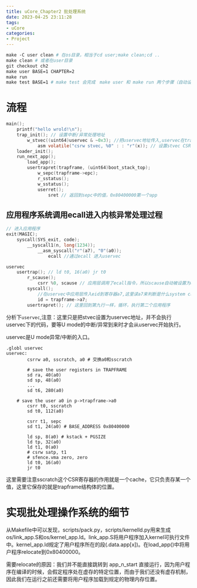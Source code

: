 ```yaml
---
title: uCore_Chapter2 批处理系统
date: 2023-04-25 23:11:28
tags:
- uCore
categories:
- Project
---
```


```makefile
make -C user clean # 在os目录，相当于cd user;make clean;cd ..
make clean # 或者在user目录
git checkout ch2
make user BASE=1 CHAPTER=2
make run
make test BASE=1 # make test 会完成　make user 和 make run 两个步骤（自动设置 CHAPTER）
```

# 流程

```c
main();
	printf("hello wrold!\n");
	trap_init(); // 设置中断/异常处理地址
		w_stvec((uint64)uservec & ~0x3); //把uservec地址传入,uservec在trampoline.S中定义
			asm volatile("csrw stvec, %0" : : "r"(x)); // 设置stvec CSR
	loader_init();
	run_next_app();
		load_app();
		usertrapret(trapframe, (uint64)boot_stack_top);
			w_sepc(trapframe->epc);
			r_sstatus();
			w_sstatus();
			userret();
				sret // 返回到sepc中的值，0x80400000第一个app

```



## 应用程序系统调用ecall进入内核异常处理过程

```c
// 进入应用程序
exit(MAGIC);
	syscall(SYS_exit, code);
		__syscall1(n, long(1234));
			__asm_syscall("r"(a7), "0"(a0));
				ecall //通过ecall 进入uservec

uservec
	usertrap(); // ld t0, 16(a0) jr t0
		r_scause(); 
			csrr %0, scause // 应用层调用了ecall指令，所以scause自动被设置为8
		syscall();
			//在uservec中应用层传入eid到寄存器a7,这里读a7来判断是什么system call
			id = trapframe->a7; 
		usertrapret(); // 这里回到第九行一样，循环，执行第二个应用程序
```

分析下`uservec`,注意：这里只是把stvec设置为uservec地址，并不会执行uservec下的代码，要等U mode的中断/异常到来时才会从uservec开始执行。

<p class="note note-warning">uservec是U mode异常/中断的入口。</p>

```assembly
.globl uservec
uservec:
        csrrw a0, sscratch, a0 # 交换a0和sscratch

        # save the user registers in TRAPFRAME
        sd ra, 40(a0)
        sd sp, 48(a0)
		...
        sd t6, 280(a0)

	# save the user a0 in p->trapframe->a0
        csrr t0, sscratch
        sd t0, 112(a0)

        csrr t1, sepc
        sd t1, 24(a0) # BASE_ADDRESS 0x80400000

        ld sp, 8(a0) # kstack + PGSIZE
        ld tp, 32(a0)
        ld t1, 0(a0)
        # csrw satp, t1
        # sfence.vma zero, zero
        ld t0, 16(a0)
        jr t0

```

这里需要注意sscratch这个CSR寄存器的作用就是一个cache，它只负责存某一个值，这里它保存的就是trapframe结构体的位置。

# 实现批处理操作系统的细节

从Makefile中可以发现，scripts/pack.py，scripts/kernelld.py用来生成os/link_app.S和os/kernel_app.ld。link_app.S将用户程序加入kernel可执行文件中。kernel_app.ld规定了用户程序所在的段(.data.app[x])。在load_app()中将用户程序relocate到0x80400000。

需要relocate的原因：我们并不能直接跳转到 app_n_start 直接运行，因为用户程序在编译的时候，会假定程序处在虚存的特定位置，而由于我们还没有虚存机制，因此我们在运行之前还需要将用户程序加载到规定的物理内存位置。
